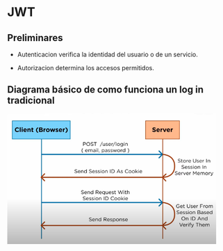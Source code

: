 # JWT

## Preliminares

- Autenticacion verifica la identidad del usuario o de un servicio.

- Autorizacion determina los accesos permitidos.

## Diagrama básico de como funciona un log in tradicional

<img src="./src/img1.png" height="300">
